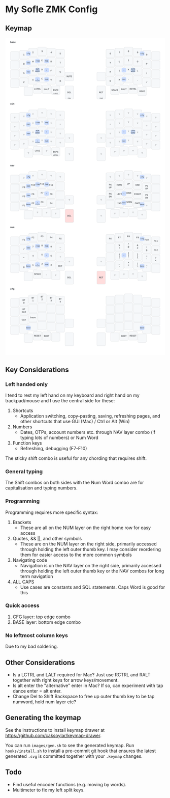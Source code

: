 # My Sofle ZMK Config

## Keymap

![keymap](images/sofle.svg "Sofle keymap")

## Key Considerations

### Left handed only

I tend to rest my left hand on my keyboard and right hand on my trackpad/mouse and I use the central side for these:

1. Shortcuts
   - Application switching, copy-pasting, saving, refreshing pages, and other shortcuts that use GUI (Mac) / Ctrl or Alt (Win)
2. Numbers
   - Dates, OTPs, account numbers etc. through NAV layer combo (if typing lots of numbers) or Num Word
3. Function keys
   - Refreshing, debugging (F7-F10)

The sticky shift combo is useful for any chording that requires shift.

### General typing

The Shift combos on both sides with the Num Word combo are for capitalisation and typing numbers.

### Programming

Programming requires more specific syntax:

1. Brackets
   - These are all on the NUM layer on the right home row for easy access
2. Quotes, && ||, and other symbols
   - These are on the NUM layer on the right side, primarily accessed through holding the left outer thumb key. I may consider reordering them for easier access to the more common symbols
3. Navigating code
   - Navigation is on the NAV layer on the right side, primarily accessed through holding the left outer thumb key or the NAV combos for long term navigation
4. ALL CAPS
   - Use cases are constants and SQL statements. Caps Word is good for this

### Quick access

1. CFG layer: top edge combo
2. BASE layer: bottom edge combo

### No leftmost column keys

Due to my bad soldering.

## Other Considerations

- Is a LCTRL and LALT required for Mac? Just use RCTRL and RALT together with right keys for arrow keys/movement.
- Is alt enter the "alternative" enter in Mac? If so, can experiment with tap dance enter = alt enter.
- Change Del to Shift Backspace to free up outer thumb key to be tap numword, hold num layer etc?

## Generating the keymap

See the instructions to install keymap drawer at https://github.com/caksoylar/keymap-drawer.

You can run `images/gen.sh` to see the generated keymap. Run `hooks/install.sh` to install a pre-commit git hook that ensures the latest generated `.svg` is committed together with your `.keymap` changes.

## Todo

- Find useful encoder functions (e.g. moving by words).
- Multimeter to fix my left split keys.